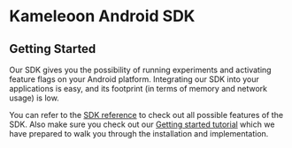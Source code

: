 # Kameleoon Android SDK

## Getting Started

Our SDK gives you the possibility of running experiments and activating feature flags on your Android platform. Integrating our SDK into your applications is easy, and its footprint (in terms of memory and network usage) is low.

You can refer to the [SDK reference](https://developers.kameleoon.com/android-sdk.html#reference) to check out all possible features of the SDK. Also make sure you check out our [Getting started tutorial](https://developers.kameleoon.com/android-sdk.html#getting-started) which we have prepared to walk you through the installation and implementation.
